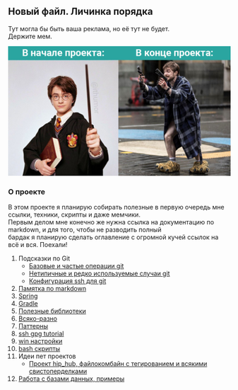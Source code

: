 ## Новый файл. Личинка порядка

Тут могла бы быть ваша реклама, но её тут не будет.  
Держите мем.  

<kbd>
   <img src="resources/res001_common_programmer.png"/>
</kbd>

### О проекте

В этом проекте я планирую собирать полезные в первую очередь мне ссылки, техники, скрипты и даже мемчики.  
Первым делом мне конечно же нужна ссылка на документацию по markdown, и для того, чтобы не разводить полный  
бардак я планирую сделать оглавление с огромной кучей ссылок на всё и вся. Поехали!

1. Подсказки по Git
   - [Базовые и частые операции git](hints/git_common.md)  
   - [Нетипичные и редко используемые случаи git](hints/git_uncommon.md)
   - [Конфигурация ssh для git](hints/ssh_gpg_usage.md)  
2. [Памятка по markdown](hints/md_is_markdown.md)    
3. [Spring](hints/spring.md)
4. [Gradle](hints/gradle.md)     
5. [Полезные библиотеки](hints/useful_libs.md)     
6. [Всяко-разно](hints/other.md)    
7. [Паттерны](hints/patterns.md)
8. [ssh gpg tutorial](hints/ssh_gpg_usage.md)  
9. [win настройки](hints/win_soft_settings.md)  
10. [bash скрипты](hints/bash_scripts.md)  
11. Идеи пет проектов
    - [Проект hip_hub, файлокомбайн с тегированием и всякими свистоперделками](ideas/hip_hub/description.md)
12. [Работа с базами данных, примеры](hints/databases.md)
